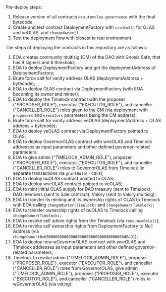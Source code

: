 Pre-deploy steps:
1. Release version of all contracts in `autonolas-governance` with the final bytecode.
2. Create and test contract DeploymentFactory with `create2()` for OLAS and veOLAS, and `changeOwner()`.
3. Test the deployment flow with closest to real environment.

The steps of deploying the contracts in this repository are as follows:

1. EOA creates community multisig (CM) of the DAO with Gnosis Safe, that has 9 signers and 6 threshold;
2. EOA to deploy DeploymentFactory and get the deploymentAddress of DeploymentFactory;
3. Brute force salt for vanity address OLAS (deploymentAddress + bytecode);
4. EOA to deploy OLAS contract via DeploymentFactory (with EOA becoming its owner and minter);
5. EOA to deploy the Timelock contract with the proposer ("PROPOSER_ROLE"), executor ("EXECUTOR_ROLE"), and canceller ("CANCELLER_ROLE") roles given to the CM (via deployment with `proposers` and `executors` parameters being the CM address);
6. Brute force salt for vanity address veOLAS (deploymentAddress + OLAS address + bytecode);
7. EOA to deploy veOLAS contract via DeploymentFactory pointed to OLAS;
8. EOA to deploy GovernorOLAS contract with wveOLAS and Timelock addresses as input parameters and other defined governor-related parameters;
9. EOA to give admin ("TIMELOCK_ADMIN_ROLE"), proposer ("PROPOSER_ROLE"), executor ("EXECUTOR_ROLE"), and canceller ("CANCELLER_ROLE") roles to GovernorOLAS from Timelock (in separate transactions via `grantRole()` calls);
10. EOA to deploy buOLAS contract pointed to OLAS;
11. EOA to deploy wveOLAS contract pointed to veOLAS;
12. EOA to mint initial OLAS supply for DAO treasury (sent to Timelock), DAO members (sent to Sale contract), Valory (sent to Valory multisig);
13. EOA to transfer its minting and its ownership rights of OLAS to Timelock with EOA calling `changeMinter(Timelock)` and `changeOwner(Timelock)`;
14. EOA to transfer ownership rights of buOLAS to Timelock calling `changeOwner(Timelock)`;
15. EOA to revoke self admin rights from the Timelock (via `renounceRole()`);
16. EOA to revoke self ownership rights from DeploymentFactory to Null Address (via `changeOwner(0x000000000000000000000000000000000000dEaD)`);
17. EOA to deploy new wGovernorOLAS contract with wveOLAS and Timelock addresses as input parameters and other defined governor-related parameters;
18. Timelock to revoke admin ("TIMELOCK_ADMIN_ROLE"), proposer ("PROPOSER_ROLE"), executor ("EXECUTOR_ROLE"), and canceller ("CANCELLER_ROLE") roles from GovernorOLAS, give admin ("TIMELOCK_ADMIN_ROLE"), proposer ("PROPOSER_ROLE"), executor ("EXECUTOR_ROLE"), and canceller ("CANCELLER_ROLE") roles to wGovernorOLAS (via voting).